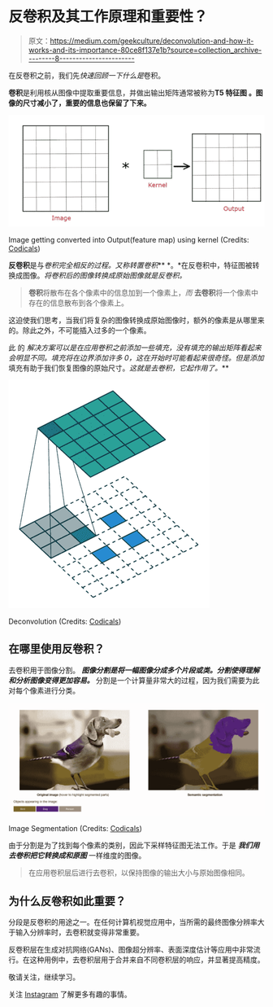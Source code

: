 # 反卷积及其工作原理和重要性？

> 原文：<https://medium.com/geekculture/deconvolution-and-how-it-works-and-its-importance-80ce8f137e1b?source=collection_archive---------8----------------------->

在反卷积之前，我们先*快速回顾一下什么是*卷积。

**卷积**是利用核从图像中提取重要信息，并做出输出矩阵通常被称为**T5 特征图 。图像的尺寸减小了，重要的信息也保留了下来。**

![](img/25c63153c749f34a0df2096a80255b8b.png)

Image getting converted into Output(feature map) using kernel (Credits: [Codicals](https://www.instagram.com/codicals_/))

**反卷积**是与*卷积完全相反的过程。*又称***转置卷积*** *。*在反卷积中，特征图被转换成图像。*将卷积后的图像转换成原始图像就是反卷积。*

> **卷积**将散布在各个像素中的信息加到一个像素上，*而* **去卷积**将一个像素中存在的信息散布到各个像素上。

这迫使我们思考，当我们将复杂的图像转换成原始图像时，额外的像素是从哪里来的。除此之外，不可能插入过多的一个像素。

此 的 ***解决方案可以是*在应用卷积*之前添加一些填充，没有填充的输出矩阵看起来会明显不同。填充将在边界添加许多 0，这在开始时可能看起来很奇怪。但是添加*填充有助于我们恢复图像的原始尺寸。*这就是去卷积，它起作用了。***

![](img/11432f36e57e16c5250ad9f0897c46c5.png)

Deconvolution (Credits: [Codicals](https://www.instagram.com/codicals_/))

## 在哪里使用反卷积？

去卷积用于图像分割。 ***图像分割是将一幅图像分成多个片段或类。分割使得理解和分析图像变得更加容易。*** 分割是一个计算量非常大的过程，因为我们需要为此对每个像素进行分类。

![](img/7396b27efb9ce69f06b408d2397b0f86.png)

Image Segmentation (Credits: [Codicals](https://www.instagram.com/codicals_/))

由于分割是为了找到每个像素的类别，因此下采样特征图无法工作。于是 ***我们用去卷积把它转换成和原图*** 一样维度的图像。

> 在应用卷积层后进行去卷积，以保持图像的输出大小与原始图像相同。

## 为什么反卷积如此重要？

分段是反卷积的用途之一。在任何计算机视觉应用中，当所需的最终图像分辨率大于输入分辨率时，去卷积就变得非常重要。

反卷积层在生成对抗网络(GANs)、图像超分辨率、表面深度估计等应用中非常流行。在这种用例中，去卷积层用于合并来自不同卷积层的响应，并显著提高精度。

敬请关注，继续学习。

关注 [Instagram](https://www.instagram.com/codicals_/) 了解更多有趣的事情。
